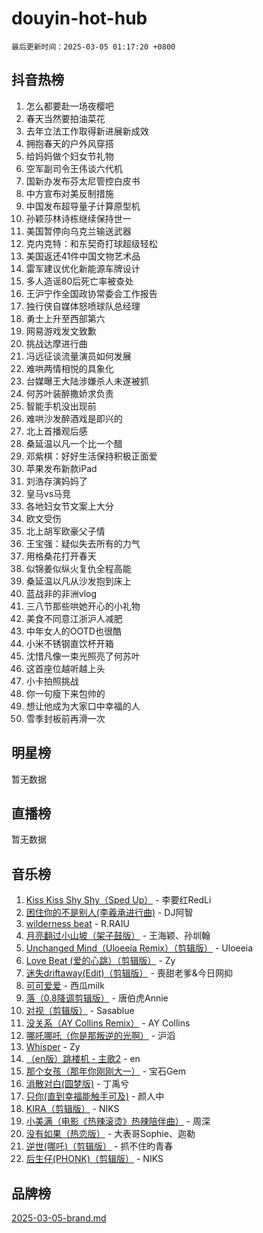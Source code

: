 # douyin-hot-hub

`最后更新时间：2025-03-05 01:17:20 +0800`

## 抖音热榜

1. 怎么都要赴一场夜樱吧
1. 春天当然要拍油菜花
1. 去年立法工作取得新进展新成效
1. 拥抱春天的户外风穿搭
1. 给妈妈做个妇女节礼物
1. 空军副司令王伟谈六代机
1. 国新办发布芬太尼管控白皮书
1. 中方宣布对美反制措施
1. 中国发布超导量子计算原型机
1. 孙颖莎林诗栋继续保持世一
1. 美国暂停向乌克兰输送武器
1. 克内克特：和东契奇打球超级轻松
1. 美国返还41件中国文物艺术品
1. 雷军建议优化新能源车牌设计
1. 多人造谣80后死亡率被查处
1. 王沪宁作全国政协常委会工作报告
1. 独行侠自媒体怒喷球队总经理
1. 勇士上升至西部第六
1. 网易游戏发文致歉
1. 挑战达摩进行曲
1. 冯远征谈流量演员如何发展
1. 难哄两情相悦的具象化
1. 台媒曝王大陆涉嫌杀人未遂被抓
1. 何苏叶装醉撒娇求负责
1. 智能手机没出现前
1. 难哄沙发醉酒戏是即兴的
1. 北上首播观后感
1. 桑延温以凡一个比一个醋
1. 邓紫棋：好好生活保持积极正面爱
1. 苹果发布新款iPad
1. 刘浩存演妈妈了
1. 皇马vs马竞
1. 各地妇女节文案上大分
1. 欧文受伤
1. 北上胡军欧豪父子情
1. 王宝强：疑似失去所有的力气
1. 用格桑花打开春天
1. 似锦姜似纵火复仇全程高能
1. 桑延温以凡从沙发抱到床上
1. 蓝战非的非洲vlog
1. 三八节那些哄她开心的小礼物
1. 美食不同意江浙沪人减肥
1. 中年女人的OOTD也很酷
1. 小米不锈钢直饮杯开箱
1. 沈惜凡像一束光照亮了何苏叶
1. 这首座位越听越上头
1. 小卡拍照挑战
1. 你一句瘦下来包帅的
1. 想让他成为大家口中幸福的人
1. 雪季封板前再滑一次

## 明星榜

暂无数据

## 直播榜

暂无数据

## 音乐榜

1. [Kiss Kiss Shy Shy（Sped Up）](https://sf3-cdn-tos.douyinstatic.com/obj/tos-cn-ve-2774/oYpXDAeGgQK0zfPaji7iKUixpCXFGILeLGmvYA) - 李要红RedLi
1. [困住你的不是别人(李羲承进行曲)](https://sf3-cdn-tos.douyinstatic.com/obj/tos-cn-ve-2774/okWrrVL1iQGZbfHVeCPAe7IaerYfM2jEQi5mNI) - DJ阿智
1. [wilderness beat](https://sf3-cdn-tos.douyinstatic.com/obj/tos-cn-ve-2774/o0oBmODSFCpfFdLRGzAAFC2ah9AIMEQfAOueVE) - R.RAIU
1. [月亮翻过小山坡（架子鼓版）](https://sf3-cdn-tos.douyinstatic.com/obj/tos-cn-ve-2774/oMNeN2LYSVP6MMtoAQFGfeQDeftQqYPEErIl8Y) - 王海颖、孙圳翰
1. [Unchanged Mind（Uloeeia Remix）（剪辑版）](https://sf5-hl-cdn-tos.douyinstatic.com/obj/tos-cn-ve-2774/oIHYu1YfsziJqmggAqBsXOiiI2Y1QB6I61RsMW) - Uloeeia
1. [Love Beat  (爱的心跳）（剪辑版）](https://sf3-cdn-tos.douyinstatic.com/obj/tos-cn-ve-2774/oUlARwvEINIisZ9nCnKMZiYFGfCCYLtDADDBge) - Zy
1. [迷失driftaway(Edit)（剪辑版）](https://sf3-cdn-tos.douyinstatic.com/obj/tos-cn-ve-2774/ogaa1xGNeFO6FCaMgO8PzzAceEI4fBLDMi15H3) - 喪甜老爹&今日网抑
1. [可可爱爱](https://sf3-cdn-tos.douyinstatic.com/obj/tos-cn-ve-2774/0deb1e75aea643b9927ba26aaafa29dd) - 西瓜milk
1. [落（0.8降调剪辑版）](https://sf3-cdn-tos.douyinstatic.com/obj/tos-cn-ve-2774/ociN0WUv3APijBYr6DUmAHmdkZ5MjM6gIF3iA) - 唐伯虎Annie
1. [对视（剪辑版）](https://sf3-cdn-tos.douyinstatic.com/obj/tos-cn-ve-2774/ogKtIhiB0WfAa18F9z3uWODMtZi2ysB1VuAIsQ) - Sasablue
1. [没关系（AY Collins Remix）](https://sf3-cdn-tos.douyinstatic.com/obj/tos-cn-ve-2774/oIBbI5Ghw4zdUCQMJrDEFaAQilZP3EIDSi7MW) - AY Collins
1. [哪吒哪吒（你是那叛逆的光啊）](https://sf3-cdn-tos.douyinstatic.com/obj/tos-cn-ve-2774/oUkQCgCDnBanFehFEFQDxCQntAOIfp9gyZYFVo) - 沪滔
1. [Whisper](https://sf3-cdn-tos.douyinstatic.com/obj/tos-cn-ve-2774/oEeYKDxIDCFuArkftgkGqCnG7xZtRC2rEMKBQi) - Zy
1. [（en版）跳楼机 - 主歌2](https://sf3-cdn-tos.douyinstatic.com/obj/tos-cn-ve-2774/oklN6GvgQ2L8DpPeaAGf1gPeyKzjXFwHIwoCZv) - en
1. [那个女孩（那年你刚刚大一）](https://sf6-cdn-tos.douyinstatic.com/obj/tos-cn-ve-2774/o4IZw7TlivwiBBBMA2rIgWrGNIrjFroh6bPqQ) - 宝石Gem
1. [消散对白(圆梦版)](https://sf3-cdn-tos.douyinstatic.com/obj/tos-cn-ve-2774/og4jB5I5IizzoZVAAAzWgBMAsMDWoArfwBOiFs) - 丁禹兮
1. [只你(直到幸福能触手可及)](https://sf5-hl-cdn-tos.douyinstatic.com/obj/tos-cn-ve-2774/o0lBkRDzFTeaVSUz3ZZSCBVtZ5DIMQGfgmEAuE) - 颜人中
1. [KIRA（剪辑版）](https://sf3-cdn-tos.douyinstatic.com/obj/tos-cn-ve-2774/o0Bq3TvdHqOfzihWrHyABMociuMA3Inwsbx9Wi) - NIKS
1. [小美满（电影《热辣滚烫》热辣陪伴曲）](https://sf3-cdn-tos.douyinstatic.com/obj/tos-cn-ve-2774/o0GAn2lSgfZIDUgtevCGDQYnFg4CwnrBaxbTZL) - 周深
1. [没有如果（热恋版）](https://sf5-hl-cdn-tos.douyinstatic.com/obj/tos-cn-ve-2774/o4iETqbxIThtCXlBeV0DfAhZsbCFGhagYupnMx) - 大表哥Sophie、迦勒
1. [逆世(哪吒)（剪辑版）](https://sf3-cdn-tos.douyinstatic.com/obj/tos-cn-ve-2774/oMIEZAfEogrLnzfDWMBiZKCWuXIUFLtRDsOFWs) - 抓不住旳青春
1. [后生仔(PHONK)（剪辑版）](https://sf5-hl-cdn-tos.douyinstatic.com/obj/tos-cn-ve-2774/o0TzmfumdQAJ1aGG9F5LfTXIYeGcqYKRPAeFdJ) - NIKS

## 品牌榜

[2025-03-05-brand.md](2025-03-05-brand.md)
